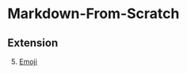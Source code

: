 # Markdown-From-Scratch



## Extension

5. [Emoji](https://github.com/ZhaoqingLiu/Markdown-From-Scratch/blob/main/extension/emoji)

